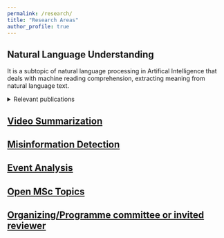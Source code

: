 ```yaml
---
permalink: /research/
title: "Research Areas"
author_profile: true
---
```


## Natural Language Understanding

It is a subtopic of natural language processing in Artifical Intelligence that deals with machine reading comprehension, extracting meaning from natural language text. 
<details>
<summary>Relevant publications</summary>

Hakimov, S. (2019).  Learning Multilingual Semantic Parsers for Question Answering over Linked Data. A comparison of neural and probabilistic graphical model architectures. Bielefeld University, Germany (Doctoral Dissertation)
[Paper](https://pub.uni-bielefeld.de/download/2935619/2935620/Sherzod_Hakimov_PhD_Dissertation.pdf)

Hakimov, S. , Jebbara, S., Cimiano, P. (2019).  Evaluating Architectural Choices for Deep Learning Approaches for Question Answering over Knowledge Bases.  In Proceedings of the 13th International Semantic Computing Conference (ICSC)
[Paper](https://pub.uni-bielefeld.de/download/2933089/2933090/hakimov_jebbara_cimiano_paper_38.pdf)

Ell B, Hakimov, S. , Braukmann, P., Cazzoli, L., Kaupmann, F., Mancino, A., Altaf Memon, J., Rother, K., Saini, A., Cimiano, P. (2017).  Towards a Large Corpus of Richly Annotated Web Tables for Knowledge Base Population. In Proceedings of 5th International Workshop on Linked Data for Information Extraction, co-located with the 16th International Semantic Web Conference (ISWC)
[Paper](https://pub.uni-bielefeld.de/download/2913458/2913604/TowardsALargeCorpusOfRichlyAnnotatedWebTablesForKnowledgeBasePopulation.pdf)

Hakimov, S., Jebbara, S., Cimiano, P. (2017).  AMUSE: Multilingual Semantic Parsing for Question Answering over Linked Data.  In Proceedings of the 16th International Semantic
Web Conference (ISWC)
[Paper](https://pub.uni-bielefeld.de/download/2913141/2913142/paper.pdf)

Ell, B., Hakimov, S., Cimiano, P. (2016). Statistical Induction of Coupled Domain/Range Restrictions from RDF Knowledge Bases. In Proceedings of 4th NLP and DBpedia Workshop,
co-located with the 15th International Semantic Web Conference (ISWC)
[Paper](https://pub.uni-bielefeld.de/download/2904967/2905746/Camera_ready__Workshop_NLP___DBpedia_2016.pdf)

Hakimov, S., ter Horst, H., Jebbara, S., Hartung, M., Cimiano, P. (2016). Combining textual and graph-based features for named entity disambiguation using undirected probabilistic graphical models. In Proceedings of 20th International Knowledge Engineering and Knowledge Management Conference (EKAW)
[Paper](https://pub.uni-bielefeld.de/download/2905552/2905808/paper.pdf)

Hakimov, S., Unger, C., Walter, S., Cimiano, P. (2015) Applying semantic parsing to question answering over linked data:  Addressing the lexical gap.   In Proceedings of International Conference on Applications of Natural Language to Information Systems (NLDB)
[Paper](https://pub.uni-bielefeld.de/download/2760642/2760651/qa_ccg_camera_ready_version.pdf)

Dogdu, E., Hakimov, S., Yumusak, S. (2014).  A data-model driven web application development framework. In Proceedings of the 2014 ACM Southeast Regional Conference
[Paper](https://pub.uni-bielefeld.de/download/2715998/2905809/a47-dogdu.pdf)

Hakimov, S. (2013). Named Entity Disambiguation using Linked Open Data. TOBB University, Ankara, Turkey (Master's Thesis)
[Paper](http://earsiv.etu.edu.tr/xmlui/bitstream/handle/20.500.11851/919/350357.pdf?sequence=1)

Hakimov, S., Tunc, H., Akimaliev, M., Dogdu, E. (2013) Semantic question answering system over linked data using relational patterns. In Proceedings of the Joint EDBT/ICDT 2013
Workshops
[Paper](https://pub.uni-bielefeld.de/download/2657454/2715983/a12-hakimov.pdf)

Hakimov, S., Oto, S. A., Dogdu, E. (2012).  Named entity recognition and disambiguation using linked data and graph-based centrality scoring. In Proceedings of the 4th international workshop on semantic web information management
[Paper](https://pub.uni-bielefeld.de/download/2657450/2715987/2012-nerso-swim.pdf)

</details>


## [Video Summarization](/research/video-summarization)

## [Misinformation Detection](/research/misinformation)

## [Event Analysis](/research/event-analysis)

## [Open MSc Topics](/research/msc-theses)

## [Organizing/Programme committee or invited reviewer](/research/conference-journal-reviews)



